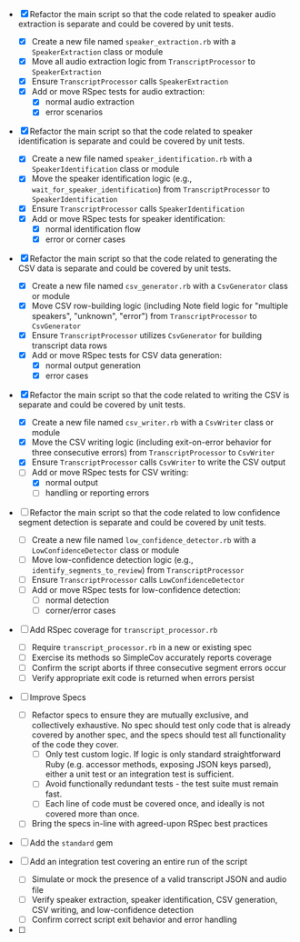 - [x] Refactor the main script so that the code related to speaker audio extraction is separate and could be covered by unit tests.
  - [x] Create a new file named `speaker_extraction.rb` with a `SpeakerExtraction` class or module
  - [x] Move all audio extraction logic from `TranscriptProcessor` to `SpeakerExtraction`
  - [x] Ensure `TranscriptProcessor` calls `SpeakerExtraction`
  - [x] Add or move RSpec tests for audio extraction:
    - [x] normal audio extraction
    - [x] error scenarios

- [x] Refactor the main script so that the code related to speaker identification is separate and could be covered by unit tests.
  - [x] Create a new file named `speaker_identification.rb` with a `SpeakerIdentification` class or module
  - [x] Move the speaker identification logic (e.g., `wait_for_speaker_identification`) from `TranscriptProcessor` to `SpeakerIdentification`
  - [x] Ensure `TranscriptProcessor` calls `SpeakerIdentification`
  - [x] Add or move RSpec tests for speaker identification:
    - [x] normal identification flow
    - [x] error or corner cases

- [x] Refactor the main script so that the code related to generating the CSV data is separate and could be covered by unit tests.
  - [x] Create a new file named `csv_generator.rb` with a `CsvGenerator` class or module
  - [x] Move CSV row-building logic (including Note field logic for "multiple speakers", "unknown", "error") from `TranscriptProcessor` to `CsvGenerator`
  - [x] Ensure `TranscriptProcessor` utilizes `CsvGenerator` for building transcript data rows
  - [x] Add or move RSpec tests for CSV data generation:
    - [x] normal output generation
    - [x] error cases

- [x] Refactor the main script so that the code related to writing the CSV is separate and could be covered by unit tests.
  - [x] Create a new file named `csv_writer.rb` with a `CsvWriter` class or module
  - [x] Move the CSV writing logic (including exit-on-error behavior for three consecutive errors) from `TranscriptProcessor` to `CsvWriter`
  - [x] Ensure `TranscriptProcessor` calls `CsvWriter` to write the CSV output
  - [ ] Add or move RSpec tests for CSV writing:
    - [x] normal output
    - [ ] handling or reporting errors

- [ ] Refactor the main script so that the code related to low confidence segment detection is separate and could be covered by unit tests.
  - [ ] Create a new file named `low_confidence_detector.rb` with a `LowConfidenceDetector` class or module
  - [ ] Move low-confidence detection logic (e.g., `identify_segments_to_review`) from `TranscriptProcessor`
  - [ ] Ensure `TranscriptProcessor` calls `LowConfidenceDetector`
  - [ ] Add or move RSpec tests for low-confidence detection:
    - [ ] normal detection
    - [ ] corner/error cases

- [ ] Add RSpec coverage for `transcript_processor.rb`
  - [ ] Require `transcript_processor.rb` in a new or existing spec
  - [ ] Exercise its methods so SimpleCov accurately reports coverage
  - [ ] Confirm the script aborts if three consecutive segment errors occur
  - [ ] Verify appropriate exit code is returned when errors persist

- [ ] Improve Specs
  - [ ] Refactor specs to ensure they are mutually exclusive, and collectively exhaustive. No spec should test only code
        that is already covered by another spec, and the specs should test all functionality of the code they cover.
    - [ ] Only test custom logic. If logic is only standard straightforward Ruby (e.g. accessor methods, exposing JSON
          keys parsed), either a unit test or an integration test is sufficient.
    - [ ] Avoid functionally redundant tests - the test suite must remain fast.
    - [ ] Each line of code must be covered once, and ideally is not covered more than once.
  - [ ] Bring the specs in-line with agreed-upon RSpec best practices

- [ ] Add the `standard` gem

- [ ] Add an integration test covering an entire run of the script
  - [ ] Simulate or mock the presence of a valid transcript JSON and audio file
  - [ ] Verify speaker extraction, speaker identification, CSV generation, CSV writing, and low-confidence detection
  - [ ] Confirm correct script exit behavior and error handling

- [ ] 
